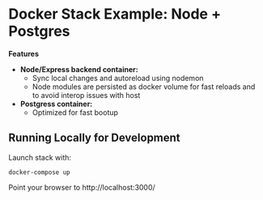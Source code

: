 # Docker Stack Example: Node + Postgres

**Features**

- **Node/Express backend container:**
  - Sync local changes and autoreload using nodemon
  - Node modules are persisted as docker volume for fast reloads and to avoid interop issues with host
- **Postgress container:**
  - Optimized for fast bootup

## Running Locally for Development

Launch stack with:

	docker-compose up

Point your browser to http://localhost:3000/
